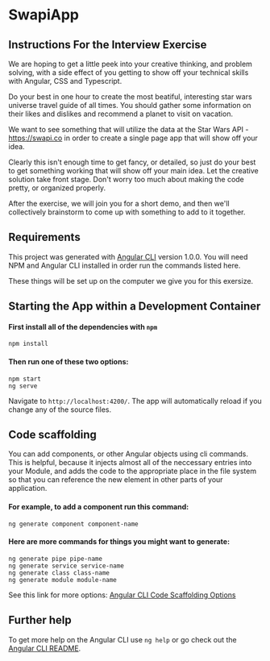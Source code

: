 # SwapiApp

## Instructions For the Interview Exercise

We are hoping to get a little peek into your creative thinking, and problem solving, with a side effect of you getting to show off your technical skills with Angular, CSS and Typescript. 

Do your best in one hour to create the most beatiful, interesting star wars universe travel guide of all times. You should gather some information on their likes and dislikes and recommend a planet to visit on vacation. 

We want to see something that will utilize the data at the Star Wars API - https://swapi.co in order to create a single page app that will show off your idea. 

Clearly this isn't enough time to get fancy, or detailed, so just do your best to get something working that will show off your main idea. Let the creative solution take front stage. Don't worry too much about making the code pretty, or organized properly.  

After the exercise, we will join you for a short demo, and then we'll collectively brainstorm to come up with something to add to it together. 

## Requirements

This project was generated with [Angular CLI](https://github.com/angular/angular-cli) version 1.0.0.  You will need NPM and Angular CLI installed in order run the commands listed here. 

These things will be set up on the computer we give you for this exersize. 

## Starting the App within a Development Container

#### First install all of the dependencies with `npm`
```
npm install
```

#### Then run one of these two options: 
```
npm start
ng serve 
```
Navigate to `http://localhost:4200/`. The app will automatically reload if you change any of the source files.

## Code scaffolding

You can add components, or other Angular objects using cli commands. This is helpful, because it injects almost all of the neccessary entries into your Module, and adds the code to the appropriate place in the file system so that you can reference the new element in other parts of your application. 

#### For example, to add a component run this command: 
  ```
  ng generate component component-name
  ``` 
  
#### Here are more commands for things you might want to generate:  
  ```ng generate directive directive-name
  ng generate pipe pipe-name
  ng generate service service-name
  ng generate class class-name
  ng generate module module-name
  ```
  
  See this link for more options: [Angular CLI Code Scaffolding Options](https://github.com/angular/angular-cli#generating-components-directives-pipes-and-services)

## Further help

To get more help on the Angular CLI use `ng help` or go check out the [Angular CLI README](https://github.com/angular/angular-cli/blob/master/README.md).
